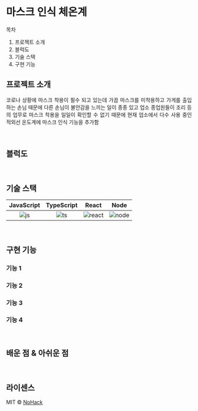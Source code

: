 # 마스크 인식 체온계


목차
1. 프로젝트 소개
2. 블럭도
3. 기술 스택
4. 구현 기능


## 프로젝트 소개

<p align="justify">
코로나 상황에 마스크 착용이 필수 되고 있는데 가끔 마스크를 미착용하고 가게를 출입하는 손님 때문에 다른 손님이 불안감을 느끼는 일이 종종 있고 업소 종업원들이 조리 등의 업무로 
마스크 착용을 일일이 확인할 수 없기 때문에 현재 업소에서 다수 사용 중인 적외선 온도계에 마스크 인식 기능을 추가함
</p>
<br>

## 블럭도






<br>

## 기술 스택

| JavaScript | TypeScript |  React   |  Node   |
| :--------: | :--------: | :------: | :-----: |
|   ![js]    |   ![ts]    | ![react] | ![node] |

<br>

## 구현 기능

### 기능 1

### 기능 2

### 기능 3

### 기능 4

<br>

## 배운 점 & 아쉬운 점

<p align="justify">

</p>

<br>

## 라이센스

MIT &copy; [NoHack](mailto:lbjp114@gmail.com)

<!-- Stack Icon Refernces -->

[js]: /images/stack/javascript.svg
[ts]: /images/stack/typescript.svg
[react]: /images/stack/react.svg
[node]: /images/stack/node.svg
